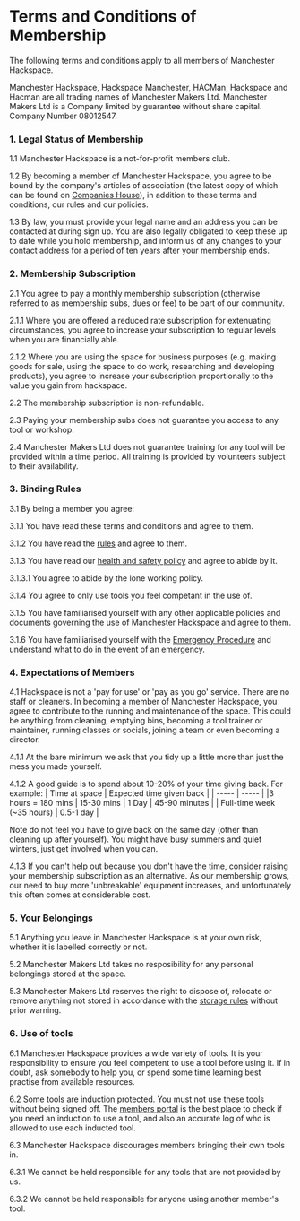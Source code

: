 # Terms and Conditions of Membership

The following terms and conditions apply to all members of Manchester Hackspace.

Manchester Hackspace, Hackspace Manchester, HACMan, Hackspace and Hacman are all trading names of Manchester Makers Ltd. Manchester Makers Ltd is a Company limited by guarantee without share capital. Company  Number 08012547.

### 1. Legal Status of Membership   

1.1 Manchester Hackspace is a not-for-profit members club.

1.2 By becoming a member of Manchester Hackspace, you agree to be bound by the company's articles of association (the latest copy of which can be found on [Companies House](https://find-and-update.company-information.service.gov.uk/company/08012547)), in addition to these terms and conditions, our rules and our policies.

1.3 By law, you must provide your legal name and an address you can be contacted at during sign up. You are also legally obligated to keep these up to date while you hold membership, and inform us of any changes to your contact address for a period of ten years after your membership ends.

### 2. Membership Subscription  

2.1 You agree to pay a monthly membership subscription (otherwise referred to as membership subs, dues or fee) to be part of our community.

2.1.1 Where you are offered a reduced rate subscription for extenuating circumstances, you agree to increase your subscription to regular levels when you are financially able.

2.1.2 Where you are using the space for business purposes (e.g. making goods for sale, using the space to do work, researching and developing products), you agree to increase your subscription proportionally to the value you gain from hackspace.

2.2 The membership subscription is non-refundable.  

2.3 Paying your membership subs does not guarantee you access to any tool or workshop.

2.4 Manchester Makers Ltd does not guarantee training for any tool will be provided within a time period. All training is provided by volunteers subject to their availability.

### 3. Binding Rules

3.1 By being a member you agree:

3.1.1 You have read these terms and conditions and agree to them.

3.1.2 You have read the [rules](https://docs.hacman.org.uk/governance/rules/) and agree to them.

3.1.3 You have read our [health and safety policy](https://docs.hacman.org.uk/governance/health_safety) and agree to abide by it.

3.1.3.1 You agree to abide by the lone working policy.

3.1.4 You agree to only use tools you feel competant in the use of.

3.1.5 You have familiarised yourself with any other applicable policies and documents governing the use of Manchester Hackspace and agree to them.

3.1.6 You have familiarised yourself with the [Emergency Procedure](https://docs.hacman.org.uk/emergency_procedure) and understand what to do in the event of an emergency.

### 4. Expectations of Members

4.1 Hackspace is not a 'pay for use' or 'pay as you go' service. There are no staff or cleaners. In becoming a member of Manchester Hackspace, you agree to contribute to the running and maintenance of the space. This could be anything from cleaning, emptying bins, becoming a tool trainer or maintainer, running classes or socials, joining a team or even becoming a director.

4.1.1 At the bare minimum we ask that you tidy up a little more than just the mess you made yourself.

4.1.2 A good guide is to spend about 10-20% of your time giving back. 
For example:
| Time at space | Expected time given back |
| ----- | ----- |
|3 hours = 180 mins | 15-30 mins
| 1 Day | 45-90 minutes |
| Full-time week (~35 hours) | 0.5-1 day |

Note do not feel you have to give back on the same day (other than cleaning up after yourself). You might have busy summers and quiet winters, just get involved when you can.

4.1.3 If you can't help out because you don't have the time, consider raising your membership subscription as an alternative. As our membership grows, our need to buy more 'unbreakable' equipment increases, and unfortunately this often comes at considerable cost.

### 5. Your Belongings

5.1 Anything you leave in Manchester Hackspace is at your own risk, whether it is labelled correctly or not.

5.2 Manchester Makers Ltd takes no resposibility for any personal belongings stored at the space.

5.3 Manchester Makers Ltd reserves the right to dispose of, relocate or remove anything not stored in accordance with the [storage rules](https://docs.hacman.org.uk/Membership/members_storage/) without prior warning.

### 6. Use of tools
6.1 Manchester Hackspace provides a wide variety of tools. It is your responsibility to ensure you feel competent to use a tool before using it. If in doubt, ask somebody to help you, or spend some time learning best practise from available resources.

6.2 Some tools are induction protected. You must not use these tools without being signed off. The [members portal](https://members.hacman.org.uk) is the best place to check if you need an induction to use a tool, and also an accurate log of who is allowed to use each inducted tool.

6.3 Manchester Hackspace discourages members bringing their own tools in.

6.3.1 We cannot be held responsible for any tools that are not provided by us.

6.3.2 We cannot be held responsible for anyone using another member's tool.
